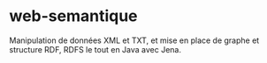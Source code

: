 # web-semantique
Manipulation de données XML et TXT, et mise en place de graphe et structure RDF, RDFS le tout en Java avec Jena.

